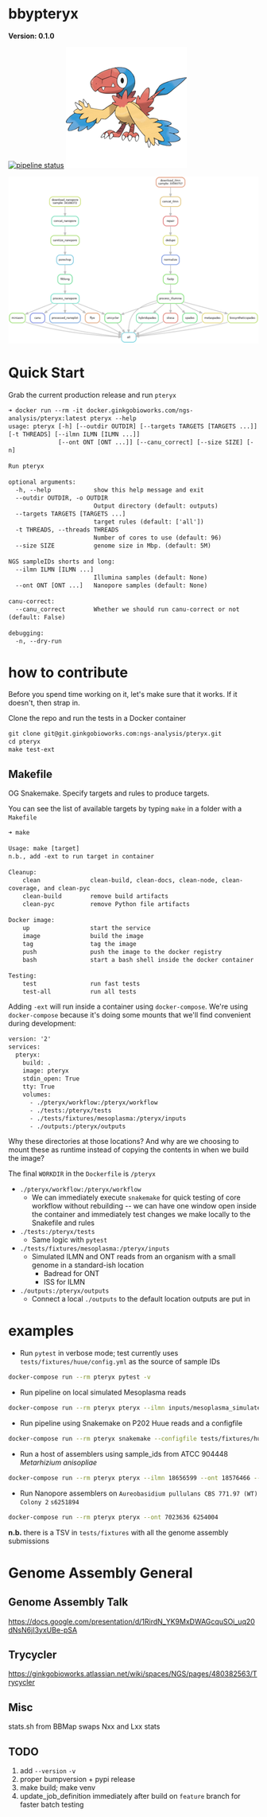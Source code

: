 # bbypteryx

**Version: 0.1.0**

[![pipeline status](https://git.ginkgobioworks.com/ngs-analysis/pteryx/badges/master/pipeline.svg)](https://git.ginkgobioworks.com/ngs-analysis/pteryx/-/commits/master)
![](docs/images/archen-small.png)

![](dag.png)

# Quick Start

Grab the current production release and run `pteryx`
```console
➜ docker run --rm -it docker.ginkgobioworks.com/ngs-analysis/pteryx:latest pteryx --help
usage: pteryx [-h] [--outdir OUTDIR] [--targets TARGETS [TARGETS ...]] [-t THREADS] [--ilmn ILMN [ILMN ...]]
              [--ont ONT [ONT ...]] [--canu_correct] [--size SIZE] [-n]

Run pteryx

optional arguments:
  -h, --help            show this help message and exit
  --outdir OUTDIR, -o OUTDIR
                        Output directory (default: outputs)
  --targets TARGETS [TARGETS ...]
                        target rules (default: ['all'])
  -t THREADS, --threads THREADS
                        Number of cores to use (default: 96)
  --size SIZE           genome size in Mbp. (default: 5M)

NGS sampleIDs shorts and long:
  --ilmn ILMN [ILMN ...]
                        Illumina samples (default: None)
  --ont ONT [ONT ...]   Nanopore samples (default: None)

canu-correct:
  --canu_correct        Whether we should run canu-correct or not (default: False)

debugging:
  -n, --dry-run
```

# how to contribute

Before you spend time working on it, let's make sure that it works. If it doesn't, then strap in.

Clone the repo and run the tests in a Docker container
```console
git clone git@git.ginkgobioworks.com:ngs-analysis/pteryx.git
cd pteryx
make test-ext
```

## Makefile

OG Snakemake. Specify targets and rules to produce targets. 

You can see the list of available targets by typing `make` in a folder with a `Makefile`
```console
➜ make

Usage: make [target]
n.b., add -ext to run target in container

Cleanup:
    clean              clean-build, clean-docs, clean-node, clean-coverage, and clean-pyc
    clean-build        remove build artifacts
    clean-pyc          remove Python file artifacts

Docker image:
    up                 start the service
    image              build the image
    tag                tag the image
    push               push the image to the docker registry
    bash               start a bash shell inside the docker container

Testing:
    test               run fast tests
    test-all           run all tests
```

Adding `-ext` will run inside a container using `docker-compose`. We're using `docker-compose` because it's doing some mounts that we'll find convenient during development:
```console
version: '2'
services:
  pteryx:
    build: .
    image: pteryx
    stdin_open: True
    tty: True
    volumes:
      - ./pteryx/workflow:/pteryx/workflow
      - ./tests:/pteryx/tests
      - ./tests/fixtures/mesoplasma:/pteryx/inputs
      - ./outputs:/pteryx/outputs
```
Why these directories at those locations? And why are we choosing to mount these as runtime instead of copying the contents in when we build the image?

The final `WORKDIR` in the `Dockerfile` is `/pteryx`

* `./pteryx/workflow:/pteryx/workflow`
    * We can immediately execute `snakemake` for quick testing of core workflow without rebuilding -- we can have one window open inside the container and immediately test changes we make locally to the Snakefile and rules
* `./tests:/pteryx/tests`
    * Same logic with `pytest`
* `./tests/fixtures/mesoplasma:/pteryx/inputs`
    * Simulated ILMN and ONT reads from an organism with a small genome in a standard-ish location
        * Badread for ONT
        * ISS for ILMN
* `./outputs:/pteryx/outputs`
    * Connect a local `./outputs` to the default location outputs are put in

# examples

* Run `pytest` in verbose mode; test currently uses `tests/fixtures/huue/config.yml` as the source of sample IDs
```bash
docker-compose run --rm pteryx pytest -v
```

* Run pipeline on local simulated Mesoplasma reads
```bash
docker-compose run --rm pteryx pteryx --ilmn inputs/mesoplasma_simulated.1.paired.fq.gz --ont inputs/mesoplasma_simulated.ont.fq.gz
```

* Run pipeline using Snakemake on P202 Huue reads and a configfile
```bash
docker-compose run --rm pteryx snakemake --configfile tests/fixtures/huue/config.yml -j `nproc`
```

* Run a host of assemblers using sample_ids from ATCC 904448 _Metarhizium anisopliae_
```bash
docker-compose run --rm pteryx pteryx --ilmn 18656599 --ont 18576466 --targets skesa flye spades shasta miniasm
```

* Run Nanopore assemblers on `Aureobasidium pullulans CBS 771.97 (WT) Colony 2` `s6251894`
```bash
docker-compose run --rm pteryx pteryx --ont 7023636 6254004
```

**n.b.** there is a TSV in `tests/fixtures` with all the genome assembly submissions

# Genome Assembly General

## Genome Assembly Talk

https://docs.google.com/presentation/d/1RirdN_YK9MxDWAGcquSOi_uq20dNsN6jI3yxUBe-pSA

## Trycycler
https://ginkgobioworks.atlassian.net/wiki/spaces/NGS/pages/480382563/Trycycler

## Misc

stats.sh from BBMap swaps Nxx and Lxx stats

## TODO
1. add `--version` `-v`
2. proper bumpversion + pypi release
3. make build; make venv
4. update_job_definition immediately after build on `feature` branch for faster batch testing
